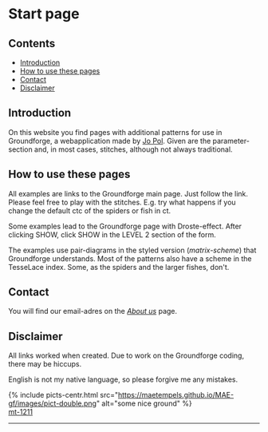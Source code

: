 # Start page

## Contents
* [Introduction](#introduction)
* [How to use these pages](#how-to-use-these-pages)
* [Contact](#contact)
* [Disclaimer](#disclaimer)

## Introduction
On this website you find pages with additional patterns for use in Groundforge, a webapplication made by [Jo Pol][gf-jo]. Given are the parameter-section and, in most cases, stitches, although not always traditional.

## How to use these pages
All examples are links to the Groundforge main page. Just follow the link. Please feel free to play with the stitches. E.g. try what happens if you change the default <span class="stch">ctc</span> of the spiders or fish in <span class="stch">ct</span>.     

Some examples lead to the Groundforge page with Droste-effect. After clicking <span class="elem">SHOW</span>, click <span class="elem">SHOW</span> in the <span class="elem">LEVEL 2</span> section of the form.

The examples use pair-diagrams in the styled version (_matrix-scheme_) that Groundforge understands.
Most of the patterns also have a scheme in the TesseLace index. Some, as the spiders and the larger fishes, don't.

## Contact
You will find our email-adres on the [_About us_][aboutus] page.

## Disclaimer
All links worked when created. Due to work on the Groundforge coding, there may be hiccups. 

English is not my native language, so please forgive me any mistakes.

{% include picts-centr.html
  src="https://maetempels.github.io/MAE-gf/images/pict-double.png"
  alt="some nice ground"
%}  
[mt-1211][T-1211]

***

[gf-main]: https://d-bl.github.io/GroundForge/
[gf-jo]: https://github.com/jo-pol

[G-1211]: https://d-bl.github.io/GroundForge/index.html?m=88-14-5%0A4-588-1%0A8-14-58%0A-588-14%0A-14-588%0A588-14-%0A14-588-%3Bchecker%3B24%3B24%3B0%3B0&s1=ct%20D7%3Dctct%20G1%3Dctct%20C2%3Dctct%20F3%3Dctct%20B4%3Dctct%20E5%3Dctct%20A6%3Dctct

[T-1211]: https://d-bl.github.io/GroundForge/tiles?patchWidth=16&patchHeight=16&a1=ctct&b1=ct&d1=ct&a2=ct&c2=ct&shiftColsSE=3&shiftRowsSE=1&shiftColsSW=-4&shiftRowsSW=1&tile=88-1,4-58

[aboutus]: https://maetempels.github.io/MAE-gf/docs/about-us#write-us


